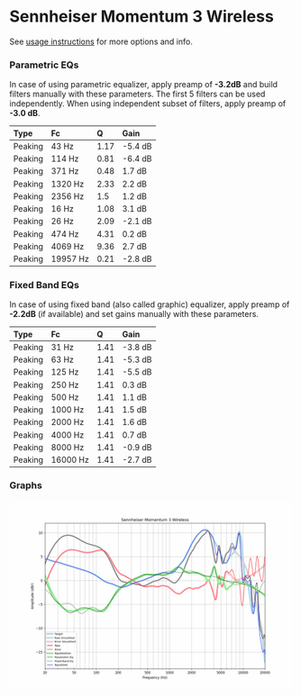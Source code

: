# Sennheiser Momentum 3 Wireless
See [usage instructions](https://github.com/jaakkopasanen/AutoEq#usage) for more options and info.

### Parametric EQs
In case of using parametric equalizer, apply preamp of **-3.2dB** and build filters manually
with these parameters. The first 5 filters can be used independently.
When using independent subset of filters, apply preamp of **-3.0 dB**.

| Type    | Fc       |    Q | Gain    |
|:--------|:---------|:-----|:--------|
| Peaking | 43 Hz    | 1.17 | -5.4 dB |
| Peaking | 114 Hz   | 0.81 | -6.4 dB |
| Peaking | 371 Hz   | 0.48 | 1.7 dB  |
| Peaking | 1320 Hz  | 2.33 | 2.2 dB  |
| Peaking | 2356 Hz  | 1.5  | 1.2 dB  |
| Peaking | 16 Hz    | 1.08 | 3.1 dB  |
| Peaking | 26 Hz    | 2.09 | -2.1 dB |
| Peaking | 474 Hz   | 4.31 | 0.2 dB  |
| Peaking | 4069 Hz  | 9.36 | 2.7 dB  |
| Peaking | 19957 Hz | 0.21 | -2.8 dB |

### Fixed Band EQs
In case of using fixed band (also called graphic) equalizer, apply preamp of **-2.2dB**
(if available) and set gains manually with these parameters.

| Type    | Fc       |    Q | Gain    |
|:--------|:---------|:-----|:--------|
| Peaking | 31 Hz    | 1.41 | -3.8 dB |
| Peaking | 63 Hz    | 1.41 | -5.3 dB |
| Peaking | 125 Hz   | 1.41 | -5.5 dB |
| Peaking | 250 Hz   | 1.41 | 0.3 dB  |
| Peaking | 500 Hz   | 1.41 | 1.1 dB  |
| Peaking | 1000 Hz  | 1.41 | 1.5 dB  |
| Peaking | 2000 Hz  | 1.41 | 1.6 dB  |
| Peaking | 4000 Hz  | 1.41 | 0.7 dB  |
| Peaking | 8000 Hz  | 1.41 | -0.9 dB |
| Peaking | 16000 Hz | 1.41 | -2.7 dB |

### Graphs
![](./Sennheiser%20Momentum%203%20Wireless.png)